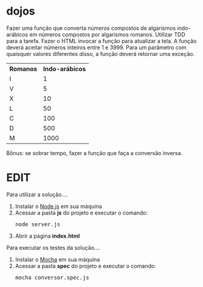 # dojos

Fazer uma função que converta números compostos de algarismos indo-arábicos em números compostos por algarismos romanos. Utilizar TDD para a tarefa.
Fazer o HTML invocar a função para atualizar a tela.
A função deverá aceitar números inteiros entre 1 e 3999. Para um parâmetro com quaisquer valores diferentes disso, a função deverá retornar uma exceção.

<table>
  <tr><th>Romanos</th><th>Indo-arábicos</th></tr>
  <tr><td>I</td><td>1</td></tr>
  <tr><td>V</td><td>5</td></tr>
  <tr><td>X</td><td>10</td></tr>
  <tr><td>L</td><td>50</td></tr>
  <tr><td>C</td><td>100</td></tr>
  <tr><td>D</td><td>500</td></tr>
  <tr><td>M</td><td>1000</td></tr>
</table>

Bônus: se sobrar tempo, fazer a função que faça a conversão inversa.

# EDIT

Para utilizar a solução....

<ol>
	<li>Instalar o <a href="https://nodejs.org/en/download/">Node.js</a> em sua máquina</li>
	<li>Acessar a pasta <strong>js</strong> do projeto e executar o comando: <pre>node server.js</pre></li>
  <li>Abrir a página <strong>index.html</strong></li>
</ol>

Para executar os testes da solução....

<ol>
  <li>Instalar o <a href="https://mochajs.org/">Mocha</a> em sua máquina</li>
  <li>Acessar a pasta <strong>spec</strong> do projeto e executar o comando: <pre>mocha conversor.spec.js</pre></li>
</ol>
